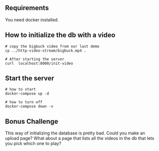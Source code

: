 ## Requirements

You need docker installed.

## How to initialize the db with a video

```
# copy the bigbuck video from our last demo
cp ../http-video-stream/bigbuck.mp4 .

# After starting the server
curl  localhost:8000/init-video
```

## Start the server

```
# how to start
docker-compose up -d

# how to turn off
docker-compose down -v
```

## Bonus Challenge

This way of initializing the database is pretty bad.
Could you make an upload page?
What about a page that lists all the videos in the db that lets you pick which one to play?
